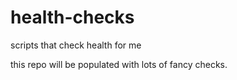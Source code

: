 # health-checks
scripts that check health for me

this repo will be populated with lots of fancy checks.
